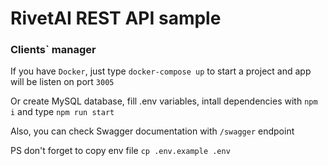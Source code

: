 # RivetAI REST API sample
### Clients` manager

If you have ```Docker```, just type ```docker-compose up``` to start a project and app will be listen on port ```3005```

Or create MySQL database, fill .env variables, intall dependencies with ```npm i``` and type ```npm run start```

Also, you can check Swagger documentation with ```/swagger``` endpoint

PS don't forget to copy env file ```cp .env.example .env```
